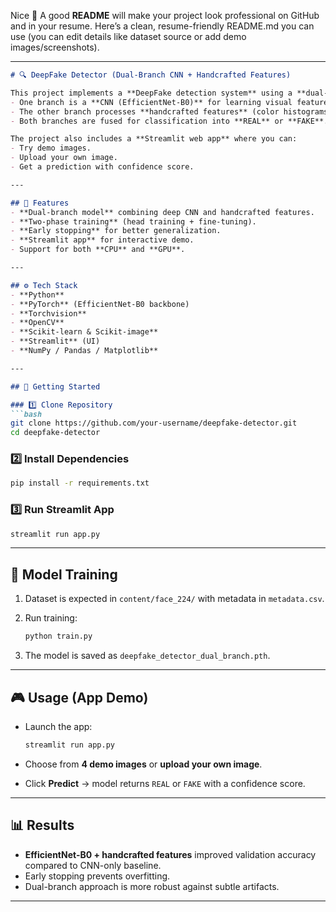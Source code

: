 Nice 🚀 A good **README** will make your project look professional on GitHub and in your resume.
Here’s a clean, resume-friendly README.md you can use (you can edit details like dataset source or add demo images/screenshots).

---

```markdown
# 🔍 DeepFake Detector (Dual-Branch CNN + Handcrafted Features)

This project implements a **DeepFake detection system** using a **dual-branch neural network**:
- One branch is a **CNN (EfficientNet-B0)** for learning visual features.
- The other branch processes **handcrafted features** (color histograms, edges, textures, statistics).
- Both branches are fused for classification into **REAL** or **FAKE**.

The project also includes a **Streamlit web app** where you can:
- Try demo images.
- Upload your own image.
- Get a prediction with confidence score.

---

## 📌 Features
- **Dual-branch model** combining deep CNN and handcrafted features.
- **Two-phase training** (head training + fine-tuning).
- **Early stopping** for better generalization.
- **Streamlit app** for interactive demo.
- Support for both **CPU** and **GPU**.

---

## ⚙️ Tech Stack
- **Python**
- **PyTorch** (EfficientNet-B0 backbone)
- **Torchvision**
- **OpenCV**
- **Scikit-learn & Scikit-image**
- **Streamlit** (UI)
- **NumPy / Pandas / Matplotlib**

---

## 🚀 Getting Started

### 1️⃣ Clone Repository
```bash
git clone https://github.com/your-username/deepfake-detector.git
cd deepfake-detector
````

### 2️⃣ Install Dependencies

```bash
pip install -r requirements.txt
```

### 3️⃣ Run Streamlit App

```bash
streamlit run app.py
```

---

## 🧠 Model Training

1. Dataset is expected in `content/face_224/` with metadata in `metadata.csv`.
2. Run training:

   ```bash
   python train.py
   ```
3. The model is saved as `deepfake_detector_dual_branch.pth`.

---

## 🎮 Usage (App Demo)

* Launch the app:

  ```bash
  streamlit run app.py
  ```
* Choose from **4 demo images** or **upload your own image**.
* Click **Predict** → model returns `REAL` or `FAKE` with a confidence score.

---

## 📊 Results

* **EfficientNet-B0 + handcrafted features** improved validation accuracy compared to CNN-only baseline.
* Early stopping prevents overfitting.
* Dual-branch approach is more robust against subtle artifacts.

---